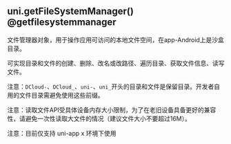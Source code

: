 ## uni.getFileSystemManager() @getfilesystemmanager

<!-- UTSAPIJSON.getFileSystemManager.description -->

文件管理器对象，用于操作应用可访问的本地文件空间，在app-Android上是沙盒目录。

可实现目录和文件的创建、删除、改名或改路径、遍历目录、获取文件信息、读写文件。



注意：`DCloud-`、`DCloud_`、`uni-`、`uni_`开头的目录和文件是保留目录。开发者自用的文件目录需避免使用这些前缀。

注意：读取文件API受具体设备内存大小限制，为了在老旧设备具备更好的兼容性，请避免一次性读取大文件的情况（建议文件大小不要超过16M）。

注意：目前仅支持 uni-app x 环境下使用

<!-- UTSAPIJSON.getFileSystemManager.param -->

<!-- UTSAPIJSON.getFileSystemManager.returnValue -->

<!-- UTSAPIJSON.getFileSystemManager.compatibility -->

<!-- UTSAPIJSON.getFileSystemManager.tutorial -->

<!-- UTSAPIJSON.getFileSystemManager.example -->

<!-- UTSAPIJSON.general_type.name -->

<!-- UTSAPIJSON.general_type.param -->
